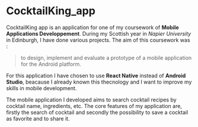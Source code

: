 # CocktailKing_app
CocktailKing app is an application for one of my coursework of **Mobile Applications Developpement**. During my Scottish year in *Napier University* in Edinburgh, I have done various projects. The aim of this coursework was :
>to design, implement and evaluate a prototype of a mobile application for the Android platform.

For this application I have chosen to use **React Native** instead of **Android Studio**, beacause I already known this thecnology and I want to improve my skills in mobile development.  

The mobile application I developed aims to search cocktail recipes by cocktail name, ingredients, etc. The core features of my application are, firstly the search of cocktail and secondly the possibility to save a cocktail as favorite and to share it.
